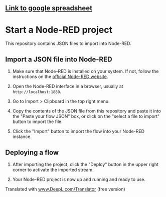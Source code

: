 ## [Link to google spreadsheet](https://docs.google.com/spreadsheets/d/1dA_wBqNWDIOsCDQ3zS3UU4P9a41NZBLSZdEYds8AEtQ/edit?usp=sharing)

# Start a Node-RED project

This repository contains JSON files to import into Node-RED.

## Import a JSON file into Node-RED

1. Make sure that Node-RED is installed on your system. If not, follow the instructions on the [official Node-RED website](https://nodered.org/docs/getting-started/installation).

2. Open the Node-RED interface in a browser, usually at `http://localhost:1880`.

3. Go to Import > Clipboard in the top right menu.

4. Copy the contents of the JSON file from this repository and paste it into the "Paste your flow JSON" box, or click on the "select a file to import" button to import the file.

5. Click the "Import" button to import the flow into your Node-RED instance.

## Deploying a flow

1. After importing the project, click the "Deploy" button in the upper right corner to activate the imported stream.

2. Your Node-RED project is now up and running and ready to use.

Translated with www.DeepL.com/Translator (free version)
